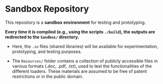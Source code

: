 
# Sandbox Repository

This repository is a **sandbox environment** for testing and prototyping.

**Every time it is compiled (e.g., using the scripts `./build`), the outputs are **redirected** to the `Sandbox/` directory.**
  
* Here, the `.so` files (shared libraries) will be available
  for experimentation, prototyping, and testing purposes.

* The `Resources/` folder contains a collection of publicly accessible files in various formats (.doc, .pdf, .txt), used to test the functionalities of the different loaders. These materials are assumed to be free of patent restrictions or in the public domain.